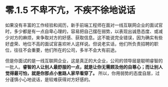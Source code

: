 # 零.1.5 不卑不亢，不疾不徐地说话

如果没有丰富的工作经验和阅历，新手前端工程师在面对一线互联网企业的面试官时，多少都是有一点自卑心理的，容易把自己摆在弱势，以表现出诚恳态度、或减少对方的麻烦，来争取对方的好感、获取信息。这不能说完全错误，因为确实有些好虚荣、地位不高的面试官喜欢听人这样说。但说老实话，他们所负责招聘的职位，往往不会重要，他们所在的公司，多半不会大有前途。

但是你面试的是一线互联网企业，这是真正的大企业，公司的领导层是聪明睿智的一批人。**睿智的人让别人最舒服的一点，就是让你无需顾及他的自尊心；而让别人觉得最可怕，就是你那点小套路人家早看穿了。** 所以，你用弱势的态度自居，过分谨慎小心地说话，是较难获得对方好感的。

